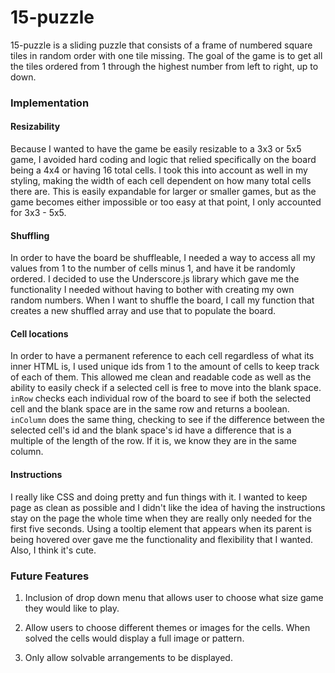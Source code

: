 # 15-puzzle

15-puzzle is a sliding puzzle that consists of a frame of numbered square tiles in random order with one tile missing. The goal of the game is to get all the tiles ordered from 1 through the highest number from left to right, up to down.

### Implementation

#### Resizability
Because I wanted to have the game be easily resizable to a 3x3 or 5x5 game, I avoided hard coding and logic that relied specifically on the board being a 4x4 or having 16 total cells. I took this into account as well in my styling, making the width of each cell dependent on how many total cells there are. This is easily expandable for larger or smaller games, but as the game becomes either impossible or too easy at that point, I only accounted for 3x3 - 5x5.

#### Shuffling
In order to have the board be shuffleable, I needed a way to access all my values from 1 to the number of cells minus 1, and have it be randomly ordered. I decided to use the Underscore.js library which gave me the functionality I needed without having to bother with creating my own random numbers. When I want to shuffle the board, I call my function that creates a new shuffled array and use that to populate the board.

#### Cell locations
In order to have a permanent reference to each cell regardless of what its inner HTML is, I used unique ids from 1 to the amount of cells to keep track of each of them. This allowed me clean and readable code as well as the ability to easily check if a selected cell is free to move into the blank space. `inRow` checks each individual row of the board to see if both the selected cell and the blank space are in the same row and returns a boolean. `inColumn` does the same thing, checking to see if the difference between the selected cell's id and the blank space's id have a difference that is a multiple of the length of the row. If it is, we know they are in the same column.

#### Instructions
I really like CSS and doing pretty and fun things with it. I wanted to keep page as clean as possible and I didn't like the idea of having the instructions stay on the page the whole time when they are really only needed for the first five seconds. Using a tooltip element that appears when its parent is being hovered over gave me the functionality and flexibility that I wanted. Also, I think it's cute.


### Future Features

1. Inclusion of drop down menu that allows user to choose what size game they would like to play.

2. Allow users to choose different themes or images for the cells. When solved the cells would display a full image or pattern.

3. Only allow solvable arrangements to be displayed.
